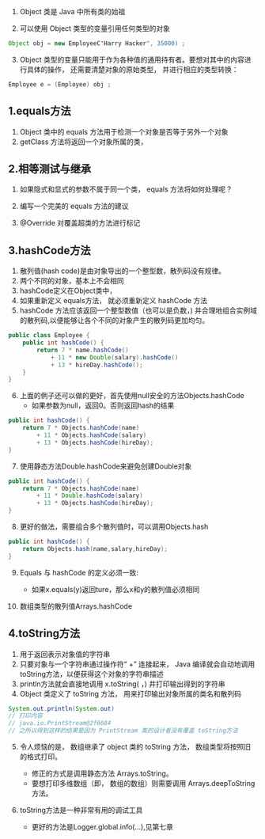 1. Object 类是 Java 中所有类的始祖

2. 可以使用 Object 类型的变量引用任何类型的对象

```java
Object obj = new EmployeeC'Harry Hacker", 35000) ;
```

3.  Object 类型的变量只能用于作为各种值的通用持有者。要想对其中的内容进行具体的操作， 还需要清楚对象的原始类型， 并进行相应的类型转换：

```java
Employee e = (Employee) obj ;
```

## 1.equals方法

1. Object 类中的 equals 方法用于检测一个对象是否等于另外一个对象
2. getClass 方法将返回一个对象所属的类，

## 2.相等测试与继承

1. 如果隐式和显式的参数不属于同一个类， equals 方法将如何处理呢？

2. 编写一个完美的 equals 方法的建议

3. @Override 对覆盖超类的方法进行标记

## 3.hashCode方法

1. 散列值(hash code)是由对象导出的一个整型数，散列码没有规律。
2. 两个不同的对象，基本上不会相同
3. hashCode定义在Object类中，
4. 如果重新定义 equals方法， 就必须重新定义 hashCode 方法
5. hashCode 方法应该返回一个整型数值（也可以是负数，) 并合理地组合实例域的散列码,以便能够让各个不同的对象产生的散列码更加均匀。

```java
public class Employee {
    public int hashCode() {
        return 7 * name.hashCode()
            + 11 * new Double(salary).hashCode()
            + 13 * hireDay.hashCode();
    }
}
```
6. 上面的例子还可以做的更好，首先使用null安全的方法Objects.hashCode
    * 如果参数为null，返回0。否则返回hash的结果

```java
public int hashCode() {
    return 7 * Objects.hashCode(name)
        + 11 * Objects.hashCode(salary)
        + 13 * Objects.hashCode(hireDay);
}
```

7. 使用静态方法Double.hashCode来避免创建Double对象

```java
public int hashCode() {
    return 7 * Objects.hashCode(name)
        + 11 * Double.hashCode(salary)
        + 13 * Objects.hashCode(hireDay);
}
```

8. 更好的做法，需要组合多个散列值时，可以调用Objects.hash

```java
public int hashCode() {
    return Objects.hash(name,salary,hireDay);
}
```

9. Equals 与 hashCode 的定义必须一致:
    * 如果x.equals(y)返回ture，那么x和y的散列值必须相同

10. 数组类型的散列值Arrays.hashCode

## 4.toString方法
1. 用于返回表示对象值的字符串
2. 只要对象与一个字符串通过操作符“ +” 连接起来， Java 编译就会自动地调用 toString方法，以便获得这个对象的字符串描述
3. println方法就会直接地调用 x.toString( ，) 井打印输出得到的字符串
4. Object 类定义了 toString 方法， 用来打印输出对象所属的类名和散列码
```java
System.out.println(System.out)
// 打印内容
// java.io.PrintStream@2f6684
// 之所以得到这样的结果是因为 PrintStream 类的设计者没有覆盖 toString方法
```
5. 令人烦恼的是， 数组继承了 object 类的 toString 方法， 数组类型将按照旧的格式打印。
    * 修正的方式是调用静态方法 Arrays.toString。
    * 要想打印多维数组（即， 数组的数组）则需要调用 Arrays.deepToString 方法。

6. toString方法是一种非常有用的调试工具
    * 更好的方法是Logger.global.info(...),见第七章

